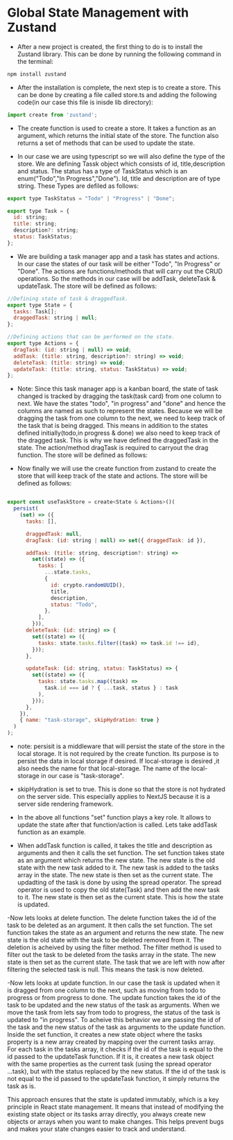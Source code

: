 # Global State Management with Zustand

- After a  new project is created, the first thing to do is to install the Zustand library. This can be done by running the following command in the terminal:

```bash
npm install zustand
```

- After the installation is complete, the next step is to create a store. This can be done by creating a file called store.ts and adding the following code(in our case this file is inisde lib directory):

```javascript
import create from 'zustand';
```

- The create function is used to create a store. It takes a function as an argument, which returns the initial state of the store. The function also returns a set of methods that can be used to update the state.

- In our case we are using typescript so we will also define the type of the store. We are defining Tassk object which consists of id, title,description and status. The status has a type of TaskStatus which is an enum("Todo","In Progress","Done"). Id, title and description are of type string. These Types are defiled as follows:

```javascript
export type TaskStatus = "Todo" | "Progress" | "Done";

export type Task = {
  id: string;
  title: string;
  description?: string;
  status: TaskStatus;
};
```

- We are building a task manager app and a task has states and actions. In our case the states of our task will be either "Todo", "In Progress" or "Done". The actions are functions/methods that will carry out the CRUD operations. So the methods in our case will be addTask, deleteTask & updateTask. The store will be defined as follows:

```javascript 
//Defining state of task & draggedTask.
export type State = {
  tasks: Task[];
  draggedTask: string | null;
};

//Defining actions that can be performed on the state.
export type Actions = {
  dragTask: (id: string | null) => void;
  addTask: (title: string, description?: string) => void;
  deleteTask: (title: string) => void;
  updateTask: (title: string, status: TaskStatus) => void;
};
```
- Note: Since this task manager app is a kanban board, the state of task changed is tracked by dragging the task(task card) from one column to next. We have the states "todo", "in progress" and "done" and hence the columns are named as such to represent the states. Because we will be dragging the task from one column to the next, we need to keep track of the task that is being dragged. This means in addition to the states defined initially(todo,in progress & done) we also need to keep track of the dragged task. This is why we have defined the draggedTask in the state. The action/method dragTask is required to carryout the drag function. The store will be defined as follows:

- Now finally we will use the create function from zustand to create the store that will keep track of the state and actions. The store will be defined as follows:


```javascript

export const useTaskStore = create<State & Actions>()(
  persist(
    (set) => ({
      tasks: [],

      draggedTask: null,
      dragTask: (id: string | null) => set({ draggedTask: id }),

      addTask: (title: string, description?: string) =>
        set((state) => ({
          tasks: [
            ...state.tasks,
            {
              id: crypto.randomUUID(),
              title,
              description,
              status: "Todo",
            },
          ],
        })),
      deleteTask: (id: string) => {
        set((state) => ({
          tasks: state.tasks.filter((task) => task.id !== id),
        }));
      },

      updateTask: (id: string, status: TaskStatus) => {
        set((state) => ({
          tasks: state.tasks.map((task) =>
            task.id === id ? { ...task, status } : task
          ),
        }));
      },
    }),
    { name: "task-storage", skipHydration: true }
  )
);
```

- note: persisit is a middleware that will persist the state of the store in the local storage. It is not required by the create function. Its purpose is to persist the data in local storage if desired. If local-storage is desired ,it also needs the name for that local-storage.  The name of the local-storage in our case is "task-storage".
- skipHydration is set to true. This is done so that the store is not hydrated on the server side. This especially applies to NextJS because it is a server side rendering framework.
  
- In the above all functions "set" function plays a key role. It allows to update the state after that function/action is called. Lets take addTask function as an example. 
  
- When addTask function is called, it takes the title and description as arguments and then it calls the set function. The set function takes state as an argument which returns the new state. The new state is the old state with the new task added to it. The new task is added to the tasks array in the state. The new state is then set as the current state. The updadting of the task is done by using the spread operator. The spread operator is used to copy the old state(Task) and then add the new task to it. The new state is then set as the current state. This is how the state is updated. 

-Now lets looks at delete function. The delete function takes the id of the task to be deleted as an argument. It then calls the set function. The set function takes the state as an argument and returns the new state. The new state is the old state with the task to be deleted removed from it. The deletion is acheived by using the filter method. The filter method is used to filter out the task to be deleted from the tasks array in the state. The new state is then set as the current state. The task that we are left with now after filtering the selected task is null. This means the task is now deleted.

-Now lets looks at update function. In our case the task is updated when it is dragged from one column to the next, such as moving from todo to progress or from progress to done. The update function takes the id of the task to be updated and the new status of the task as arguments. When we move the task from lets say from todo to progress, the status of the task is updated to "in progress". To acheive this behavior we are passing the id of the task and the new status of the task as arguments to the update function. 
Inside the set function, it creates a new state object where the tasks property is a new array created by mapping over the current tasks array. For each task in the tasks array, it checks if the id of the task is equal to the id passed to the updateTask function. If it is, it creates a new task object with the same properties as the current task (using the spread operator ...task), but with the status replaced by the new status. If the id of the task is not equal to the id passed to the updateTask function, it simply returns the task as is.

This approach ensures that the state is updated immutably, which is a key principle in React state management. It means that instead of modifying the existing state object or its tasks array directly, you always create new objects or arrays when you want to make changes. This helps prevent bugs and makes your state changes easier to track and understand.